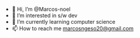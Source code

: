 - 👋 Hi, I’m @Marcos-noel
- 👀 I’m interested in s/w dev
- 🌱 I’m currently learning computer science
- 📫 How to reach me marcosngeso20@gmail.com



